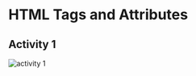 # HTML Tags and Attributes

## Activity 1
![activity 1](https://github.com/mgbaybay/mgbaybay-kodego/blob/main/02.%20HTML/1.%20HTML%20Tags%20and%20Attributes/01.png)

